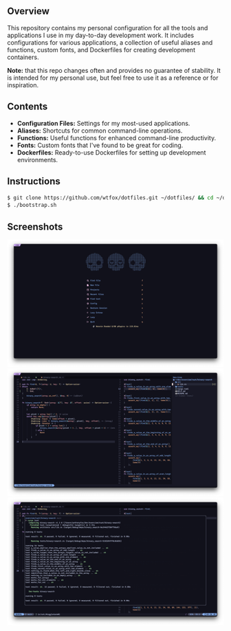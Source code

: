 ## Overview

This repository contains my personal configuration for all the tools and applications I use in my day-to-day development work. It includes configurations for various applications, a collection of useful aliases and functions, custom fonts, and Dockerfiles for creating development containers.

**Note:** that this repo changes often and provides no guarantee of stability. It is intended for my personal use, but feel free to use it as a reference or for inspiration.

## Contents

- **Configuration Files:** Settings for my most-used applications.
- **Aliases:** Shortcuts for common command-line operations.
- **Functions:** Useful functions for enhanced command-line productivity.
- **Fonts:** Custom fonts that I've found to be great for coding.
- **Dockerfiles:** Ready-to-use Dockerfiles for setting up development environments.

## Instructions

```bash
$ git clone https://github.com/wtfox/dotfiles.git ~/dotfiles/ && cd ~/dotfiles/
$ ./bootstrap.sh
```

## Screenshots

![](_assets/vim-1.png)
![](_assets/vim-2.png)
![](_assets/vim-3.png)
